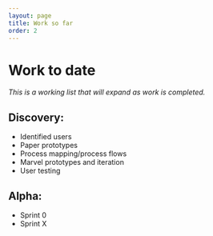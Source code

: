 ```yaml
---
layout: page
title: Work so far
order: 2
---
```


# Work to date

*This is a working list that will expand as work is completed.* 

## Discovery:

* Identified users
* Paper prototypes
* Process mapping/process flows 
* Marvel prototypes and iteration
* User testing 

## Alpha:

* Sprint 0
* Sprint X
